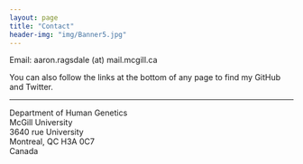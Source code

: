 ```yaml
---
layout: page
title: "Contact"
header-img: "img/Banner5.jpg"
---
```


Email: aaron.ragsdale (at) mail.mcgill.ca

You can also follow the links at the bottom of any page to find my GitHub and Twitter.  

___  

Department of Human Genetics  
McGill University  
3640 rue University  
Montreal, QC H3A 0C7  
Canada
